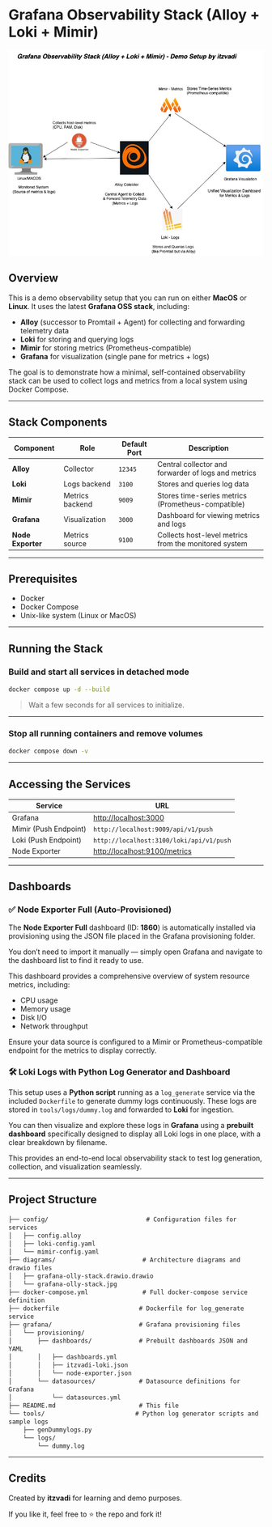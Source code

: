 # Grafana Observability Stack (Alloy + Loki + Mimir)

![Grafana Observability Stack](./diagrams/grafana-olly-stack.jpg)

## Overview

This is a demo observability setup that you can run on either **MacOS** or **Linux**. It uses the latest **Grafana OSS stack**, including:

* **Alloy** (successor to Promtail + Agent) for collecting and forwarding telemetry data
* **Loki** for storing and querying logs
* **Mimir** for storing metrics (Prometheus-compatible)
* **Grafana** for visualization (single pane for metrics + logs)

The goal is to demonstrate how a minimal, self-contained observability stack can be used to collect logs and metrics from a local system using Docker Compose.

---

## Stack Components

| Component         | Role            | Default Port | Description                                           |
| ----------------- | --------------- | ------------ | ----------------------------------------------------- |
| **Alloy**         | Collector       | `12345`      | Central collector and forwarder of logs and metrics   |
| **Loki**          | Logs backend    | `3100`       | Stores and queries log data                           |
| **Mimir**         | Metrics backend | `9009`       | Stores time-series metrics (Prometheus-compatible)    |
| **Grafana**       | Visualization   | `3000`       | Dashboard for viewing metrics and logs                |
| **Node Exporter** | Metrics source  | `9100`       | Collects host-level metrics from the monitored system |

---

## Prerequisites

* Docker
* Docker Compose
* Unix-like system (Linux or MacOS)

---

## Running the Stack


### Build and start all services in detached mode
```bash
docker compose up -d --build
```

> Wait a few seconds for all services to initialize.

---

### Stop all running containers and remove volumes
```bash
docker compose down -v
```

---

## Accessing the Services

| Service               | URL                                                            |
| --------------------- | -------------------------------------------------------------- |
| Grafana               | [http://localhost:3000](http://localhost:3000)                 |
| Mimir (Push Endpoint) | `http://localhost:9009/api/v1/push`                            |
| Loki (Push Endpoint)  | `http://localhost:3100/loki/api/v1/push`                       |
| Node Exporter         | [http://localhost:9100/metrics](http://localhost:9100/metrics) |

---

## Dashboards

### ✅ Node Exporter Full (Auto-Provisioned)

The **Node Exporter Full** dashboard (ID: **1860**) is automatically installed via provisioning using the JSON file placed in the Grafana provisioning folder.

You don’t need to import it manually — simply open Grafana and navigate to the dashboard list to find it ready to use.

This dashboard provides a comprehensive overview of system resource metrics, including:

- CPU usage  
- Memory usage  
- Disk I/O  
- Network throughput  

Ensure your data source is configured to a Mimir or Prometheus-compatible endpoint for the metrics to display correctly.


### 🛠️ Loki Logs with Python Log Generator and Dashboard

This setup uses a **Python script** running as a `log_generate` service via the included `Dockerfile` to generate dummy logs continuously. These logs are stored in `tools/logs/dummy.log` and forwarded to **Loki** for ingestion.

You can then visualize and explore these logs in **Grafana** using a **prebuilt dashboard** specifically designed to display all Loki logs in one place, with a clear breakdown by filename.

This provides an end-to-end local observability stack to test log generation, collection, and visualization seamlessly.

---

## Project Structure

```
├── config/                           # Configuration files for services
│   ├── config.alloy
│   ├── loki-config.yaml
│   └── mimir-config.yaml
├── diagrams/                        # Architecture diagrams and drawio files
│   ├── grafana-olly-stack.drawio.drawio
│   └── grafana-olly-stack.jpg
├── docker-compose.yml               # Full docker-compose service definition
├── dockerfile                      # Dockerfile for log_generate service
├── grafana/                        # Grafana provisioning files
│   └── provisioning/
│       ├── dashboards/             # Prebuilt dashboards JSON and YAML
│       │   ├── dashboards.yml
│       │   ├── itzvadi-loki.json
│       │   └── node-exporter.json
│       └── datasources/            # Datasource definitions for Grafana
│           └── datasources.yml
├── README.md                       # This file
└── tools/                         # Python log generator scripts and sample logs
    ├── genDummylogs.py
    └── logs/
        └── dummy.log
```


---

## Credits

Created by **itzvadi** for learning and demo purposes.

If you like it, feel free to ⭐️ the repo and fork it!

